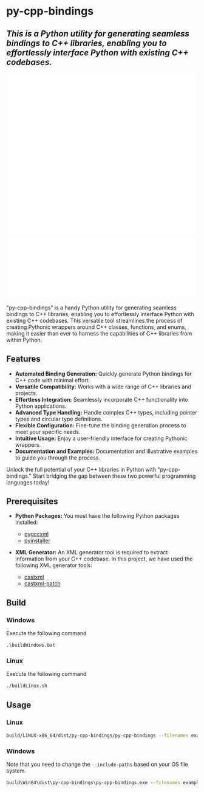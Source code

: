 # py-cpp-bindings
## _This is a Python utility for generating seamless bindings to C++ libraries, enabling you to effortlessly interface Python with existing C++ codebases._

![Example3_h](res/imgs/example3_h.svg)
![Example3_py](res/imgs/example3_py.svg)

"py-cpp-bindings" is a handy Python utility for generating seamless bindings to C++ libraries, enabling you to effortlessly interface Python with existing C++ codebases. This versatile tool streamlines the process of creating Pythonic wrappers around C++ classes, functions, and enums, making it easier than ever to harness the capabilities of C++ libraries from within Python.

## Features

- **Automated Binding Generation:** Quickly generate Python bindings for C++ code with minimal effort.
- **Versatile Compatibility:** Works with a wide range of C++ libraries and projects.
- **Effortless Integration:** Seamlessly incorporate C++ functionality into Python applications.
- **Advanced Type Handling:** Handle complex C++ types, including pointer types and circular type definitions.
- **Flexible Configuration:** Fine-tune the binding generation process to meet your specific needs.
- **Intuitive Usage:** Enjoy a user-friendly interface for creating Pythonic wrappers.
- **Documentation and Examples:** Documentation and illustrative examples to guide you through the process.

Unlock the full potential of your C++ libraries in Python with "py-cpp-bindings." Start bridging the gap between these two powerful programming languages today!

## Prerequisites

- **Python Packages:** You must have the following Python packages installed:

  - [pygccxml](https://pygccxml.readthedocs.io/en/latest/)
  - [pyinstaller](https://www.pyinstaller.org/)

- **XML Generator:** An XML generator tool is required to extract information from your C++ codebase. In this project, we have used the following XML generator tools:

  - [castxml](https://github.com/CastXML/CastXML)
  - [castxml-patch](https://pypi.org/project/castxml-patch/)

## Build

### Windows

Execute the following command
```bat
.\buildWindows.bat
```

### Linux

Execute the following command
```sh
./buildLinux.sh
```

## Usage

### Linux
```sh
build/LINUX-x86_64/dist/py-cpp-bindings/py-cpp-bindings --filenames examples/example1.h --output example/example1.py
```

### Windows

Note that you need to change the `--include-paths` based on your OS file system.

```bat
build\Win64\dist\py-cpp-bindings\py-cpp-bindings.exe --filenames examples\example1.h --include-paths "C:\Program Files (x86)\Windows Kits\10\Include\10.0.19041.0\ucrt" "C:\Program Files (x86)\Microsoft Visual Studio 14.0\VC\include" --output examples\example1.py
```

